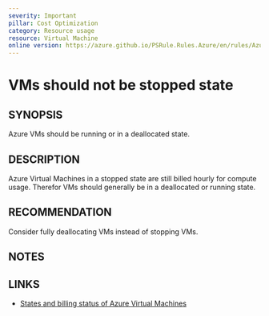 ```yaml
---
severity: Important
pillar: Cost Optimization
category: Resource usage
resource: Virtual Machine
online version: https://azure.github.io/PSRule.Rules.Azure/en/rules/Azure.VM.ShouldNotBeStopped/
---
```


# VMs should not be stopped state

## SYNOPSIS

Azure VMs should be running or in a deallocated state.

## DESCRIPTION

Azure Virtual Machines in a stopped state are still billed hourly for compute usage. Therefor VMs should generally be in a deallocated or running state.

## RECOMMENDATION

Consider fully deallocating VMs instead of stopping VMs.

## NOTES

## LINKS

- [States and billing status of Azure Virtual Machines](https://learn.microsoft.com/en-us/azure/virtual-machines/states-billing)
